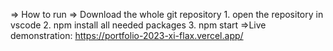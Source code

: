 => How to run 
    => Download the whole git repository 
        1. open the repository in vscode 
        2. npm install all needed packages
        3. npm start 
=>Live demonstration: https://portfolio-2023-xi-flax.vercel.app/